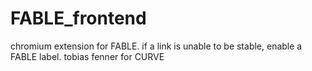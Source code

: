 # FABLE_frontend
chromium extension for FABLE.
if a link is unable to be stable, enable a FABLE label.
tobias fenner for CURVE
